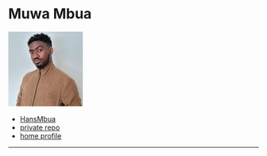 # Muwa Mbua

![HansMbua avatar](../.avatars/HansMbua.jpeg)

- [HansMbua](https://github.com/HansMbua)
- [private repo](https://github.com/lab-antwerp-1/HansMbua)
- [home profile](https://github.com/lab-antwerp-1/home#HansMbua)

---
